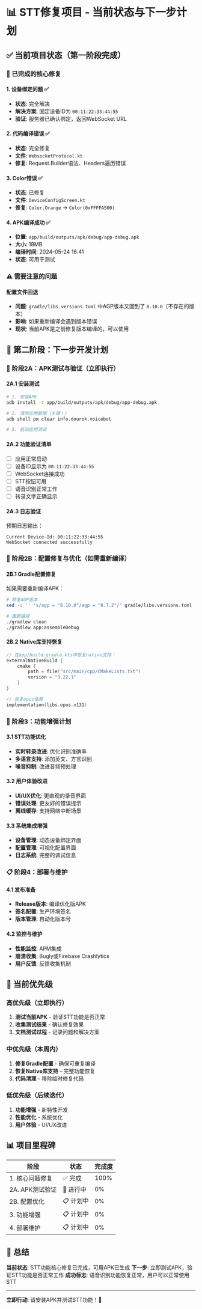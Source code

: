 # 📊 STT修复项目 - 当前状态与下一步计划

## ✅ 当前项目状态（第一阶段完成）

### 🎯 已完成的核心修复

#### 1. **设备绑定问题** ✅ 
- **状态**: 完全解决
- **解决方案**: 固定设备ID为 `00:11:22:33:44:55`
- **验证**: 服务器已确认绑定，返回WebSocket URL

#### 2. **代码编译错误** ✅
- **状态**: 完全修复
- **文件**: `WebsocketProtocol.kt`
- **修复**: Request.Builder语法、Headers遍历错误

#### 3. **Color错误** ✅
- **状态**: 已修复
- **文件**: `DeviceConfigScreen.kt`
- **修复**: `Color.Orange` → `Color(0xFFFFA500)`

#### 4. **APK编译成功** ✅
- **位置**: `app/build/outputs/apk/debug/app-debug.apk`
- **大小**: 18MB
- **编译时间**: 2024-05-24 16:41
- **状态**: 可用于测试

### ⚠️ 需要注意的问题

#### 配置文件回退
- **问题**: `gradle/libs.versions.toml` 中AGP版本又回到了 `8.10.0`（不存在的版本）
- **影响**: 如果重新编译会遇到版本错误
- **现状**: 当前APK是之前修复版本编译的，可以使用

## 🚀 第二阶段：下一步开发计划

### 📱 阶段2A：APK测试与验证（立即执行）

#### 2A.1 安装测试
```bash
# 1. 安装APK
adb install -r app/build/outputs/apk/debug/app-debug.apk

# 2. 清除应用数据（关键！）
adb shell pm clear info.dourok.voicebot

# 3. 启动应用测试
```

#### 2A.2 功能验证清单
- [ ] 应用正常启动
- [ ] 设备ID显示为 `00:11:22:33:44:55`
- [ ] WebSocket连接成功
- [ ] STT按钮可用
- [ ] 语音识别正常工作
- [ ] 转录文字正确显示

#### 2A.3 日志验证
预期日志输出：
```
Current Device-Id: 00:11:22:33:44:55
WebSocket connected successfully
```

### 🔧 阶段2B：配置修复与优化（如需重新编译）

#### 2B.1 Gradle配置修复
如果需要重新编译APK：
```bash
# 修复AGP版本
sed -i '' 's/agp = "8.10.0"/agp = "8.7.2"/' gradle/libs.versions.toml

# 重新编译
./gradlew clean
./gradlew app:assembleDebug
```

#### 2B.2 Native库支持恢复
```kotlin
// 在app/build.gradle.kts中恢复native支持：
externalNativeBuild {
    cmake {
        path = file("src/main/cpp/CMakeLists.txt")
        version = "3.22.1"
    }
}

// 恢复opus依赖
implementation(libs.opus.v131)
```

### 🎯 阶段3：功能增强计划

#### 3.1 STT功能优化
- **实时转录改进**: 优化识别准确率
- **多语言支持**: 添加英文、方言识别
- **噪音抑制**: 改进音频预处理

#### 3.2 用户体验改进
- **UI/UX优化**: 更直观的录音界面
- **错误处理**: 更友好的错误提示
- **离线缓存**: 支持网络中断场景

#### 3.3 系统集成增强
- **设备管理**: 动态设备绑定界面
- **配置管理**: 可视化配置界面
- **日志系统**: 完整的调试信息

### 📋 阶段4：部署与维护

#### 4.1 发布准备
- **Release版本**: 编译优化版APK
- **签名配置**: 生产环境签名
- **版本管理**: 自动化版本号

#### 4.2 监控与维护
- **性能监控**: APM集成
- **崩溃收集**: Bugly或Firebase Crashlytics
- **用户反馈**: 反馈收集机制

## 🎯 当前优先级

### 高优先级（立即执行）
1. **测试当前APK** - 验证STT功能是否正常
2. **收集测试结果** - 确认修复效果
3. **文档测试过程** - 记录问题和解决方案

### 中优先级（本周内）
1. **修复Gradle配置** - 确保可重复编译
2. **恢复Native库支持** - 完整功能恢复
3. **代码清理** - 移除临时修复代码

### 低优先级（后续迭代）
1. **功能增强** - 新特性开发
2. **性能优化** - 系统优化
3. **用户体验** - UI/UX改进

## 📊 项目里程碑

| 阶段 | 状态 | 完成度 |
|------|------|--------|
| 1. 核心问题修复 | ✅ 完成 | 100% |
| 2A. APK测试验证 | 🔄 进行中 | 0% |
| 2B. 配置优化 | 📋 计划中 | 0% |
| 3. 功能增强 | 📋 计划中 | 0% |
| 4. 部署维护 | 📋 计划中 | 0% |

## 🎉 总结

**当前状态**: STT功能核心修复已完成，可用APK已生成
**下一步**: 立即测试APK，验证STT功能是否正常工作
**成功标志**: 语音识别功能恢复正常，用户可以正常使用STT

---
**立即行动**: 请安装APK并测试STT功能！📱 